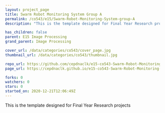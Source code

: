 ```yaml
---
layout: project_page
title: Swarm Robot Monitoring System Group A
permalink: /co543/e15/Swarm-Robot-Monitoring-System-group-A
description: "This is the template designed for Final Year Research projects"

has_children: false
parent: E15 Image Processing
grand_parent: Image Processing

cover_url: /data/categories/co543/cover_page.jpg
thumbnail_url: /data/categories/co543/thumbnail.jpg

repo_url: https://github.com/cepdnaclk/e15-co543-Swarm-Robot-Monitoring-System-group-A
page_url: https://cepdnaclk.github.io/e15-co543-Swarm-Robot-Monitoring-System-group-A

forks: 0
watchers: 0
stars: 0
started_on: 2020-12-21T12:06:49Z
---
```

This is the template designed for Final Year Research projects

